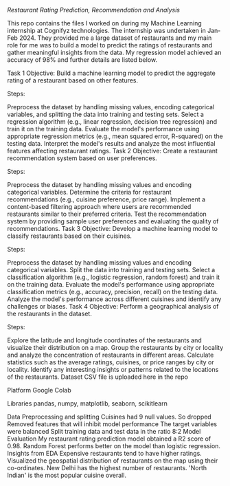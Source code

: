 *Restaurant Rating Prediction, Recommendation and Analysis*

This repo contains the files I worked on during my Machine Learning internship at Cognifyz technologies. The internship was undertaken in Jan-Feb 2024. They provided me a large dataset of restaurants and my main role for me was to build a model to predict the ratings of restaurants and gather meaningful insights from the data. My regression model achieved an accuracy of 98% and further details are listed below.

Task 1
Objective: Build a machine learning model to predict the aggregate rating of a restaurant based on other features.

Steps:

Preprocess the dataset by handling missing values, encoding categorical variables, and splitting the data into training and testing sets.
Select a regression algorithm (e.g., linear regression, decision tree regression) and train it on the training data.
Evaluate the model's performance using appropriate regression metrics (e.g., mean squared error, R-squared) on the testing data.
Interpret the model's results and analyze the most influential features affecting restaurant ratings.
Task 2
Objective: Create a restaurant recommendation system based on user preferences.

Steps:

Preprocess the dataset by handling missing values and encoding categorical variables.
Determine the criteria for restaurant recommendations (e.g., cuisine preference, price range).
Implement a content-based filtering approach where users are recommended restaurants similar to their preferred criteria.
Test the recommendation system by providing sample user preferences and evaluating the quality of recommendations.
Task 3
Objective: Develop a machine learning model to classify restaurants based on their cuisines.

Steps:

Preprocess the dataset by handling missing values and encoding categorical variables.
Split the data into training and testing sets.
Select a classification algorithm (e.g., logistic regression, random forest) and train it on the training data.
Evaluate the model's performance using appropriate classification metrics (e.g., accuracy, precision, recall) on the testing data.
Analyze the model's performance across different cuisines and identify any challenges or biases.
Task 4
Objective: Perform a geographical analysis of the restaurants in the dataset.

Steps:

Explore the latitude and longitude coordinates of the restaurants and visualize their distribution on a map.
Group the restaurants by city or locality and analyze the concentration of restaurants in different areas.
Calculate statistics such as the average ratings, cuisines, or price ranges by city or locality.
Identify any interesting insights or patterns related to the locations of the restaurants.
Dataset
CSV file is uploaded here in the repo

Platform
Google Colab

Libraries
pandas, numpy, matplotlib, seaborn, scikitlearn

Data Preprocessing and splitting
Cuisines had 9 null values. So dropped
Removed features that will inhibit model performance
The target variables were balanced
Split training data and test data in the ratio 8:2
Model Evaluation
My restaurant rating prediction model obtained a R2 score of 0.98.
Random Forest performs better on the model than logistic regression.
Insights from EDA
Expensive restaurants tend to have higher ratings.
Visualized the geospatial distribution of restaurants on the map using their co-ordinates.
New Delhi has the highest number of restaurants.
'North Indian' is the most popular cuisine overall.
